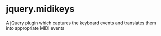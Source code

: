 jquery.midikeys
===============

A jQuery plugin which captures the keyboard events and translates them into appropriate MIDI events